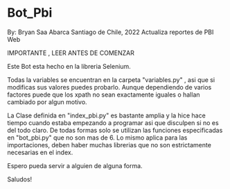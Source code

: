 # Bot_Pbi
By: Bryan Saa Abarca
Santiago de Chile, 2022
Actualiza reportes de PBI Web

IMPORTANTE , LEER ANTES DE COMENZAR

Este Bot esta hecho en la libreria Selenium. 

Todas la variables se encuentran en la carpeta "variables.py" , asi que si modificas sus valores puedes probarlo. Aunque dependiendo de varios factores
puede que los xpath no sean exactamente iguales o hallan cambiado por algun motivo. 

La Clase definida en "index_pbi.py" es bastante amplia y la hice hace tiempo cuando estaba empezando a programar asi que disculpen si no es del todo claro. De todas formas 
solo se utilizan las funciones especificadas en "bot_pbi.py" que no son mas de 6. 
Lo mismo aplica para las importaciones, deben haber muchas librerias que no son estrictamente necesarias en el index.

Espero pueda servir a alguien de alguna forma.

Saludos!
